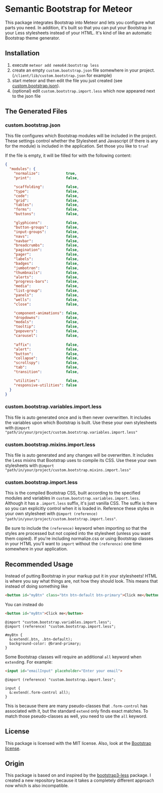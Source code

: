 # Semantic Bootstrap for Meteor
This package integrates Bootstrap into Meteor and lets you configure what parts you need. In addition, it's built so that you can put your Bootstrap in your Less stylesheets instead of your HTML. It's kind of like an automatic Bootstrap theme generator.


## Installation

1. execute `meteor add nemo64:bootstrap less`
2. create an empty `custom.bootstrap.json` file somewhere in your project. (`/client/lib/custom.bootstrap.json` for example)
3. start meteor and then edit the file you just created (see [custom.bootstrap.json](#custom.bootstrap.json)).
4. (optional) edit `custom.bootstrap.import.less` which now appeared next to the json file

## The Generated Files
### custom.bootstrap.json

This file configures which Bootstrap modules will be included in the project. These settings control whether the Stylesheet and Javascript (if there is any for the module) is included in the application. Set those you like to `true`!

If the file is empty, it will be filled for with the following content:

```JSON
{ 
  "modules": {
    "normalize":            true,
    "print":                false,

    "scaffolding":          false,
    "type":                 false,
    "code":                 false,
    "grid":                 false,
    "tables":               false,
    "forms":                false,
    "buttons":              false,

    "glyphicons":           false,
    "button-groups":        false,
    "input-groups":         false,
    "navs":                 false,
    "navbar":               false,
    "breadcrumbs":          false,
    "pagination":           false,
    "pager":                false,
    "labels":               false,
    "badges":               false,
    "jumbotron":            false,
    "thumbnails":           false,
    "alerts":               false,
    "progress-bars":        false,
    "media":                false,
    "list-group":           false,
    "panels":               false,
    "wells":                false,
    "close":                false,

    "component-animations": false,
    "dropdowns":            false,
    "modals":               false,
    "tooltip":              false,
    "popovers":             false,
    "carousel":             false,
    
    "affix":                false,
    "alert":                false,
    "button":               false,
    "collapse":             false,
    "scrollspy":            false,
    "tab":                  false,
    "transition":           false,

    "utilities":            false,
    "responsive-utilities": false
  }
}
```

### custom.bootstrap.variables.import.less
This file is auto generated once and is then never overwritten. It includes the variables upon which Bootstrap is built. Use these your own stylesheets with `@import "path/in/your/project/custom.bootstrap.variables.import.less"`

### custom.bootstrap.mixins.import.less
This file is auto generated and any changes will be overwritten. It includes the Less mixins that Bootstrap uses to compile its CSS. Use these your own stylesheets with `@import "path/in/your/project/custom.bootstrap.mixins.import.less"`

### custom.bootstrap.import.less
This is the compiled Bootstrap CSS, built according to the specified modules and variables in `custom.bootstrap.variables.import.less`. Although it has a `.import.less` suffix, it's just vanilla CSS. The suffix is there so you can explicitly control when it is loaded in. Reference these styles in your own stylesheet with `@import (reference) "path/in/your/project/custom.bootstrap.import.less"`.

Be sure to include the `(reference)` keyword when importing so that the styles are processed but not copied into the stylesheet (unless you want them copied). If you're including normalize.css or using Bootstrap classes in your HTML you'll want to `import` without the `(reference)` one time somewhere in your application.

## Recommended Usage
Instead of putting Bootstrap in your markup put it in your stylesheets! HTML is where you say what things are, not how they should look. This means that instead of doing something like

```html
<button id="myBtn" class="btn btn-default btn-primary">Click me</button>
```

You can instead do

```html
<button id="myBtn">Click me</button>
```
```less
@import "custom.bootstrap.variables.import.less";
@import (reference) "custom.bootstrap.import.less";

#myBtn {
  &:extend(.btn, .btn-default);
  background-color: @brand-primary;
}
```

Some Bootstrap classes will require an additional `all` keyword when `extend`ing. For example:

```html
<input id="emailInput" placeholder="Enter your email">
```
```less
@import (reference) "custom.bootstrap.import.less";

input {
  &:extend(.form-control all);
}
```
This is because there are many pseudo-classes that `.form-control` has associated with it, but the standard `extend` only finds exact matches. To match those pseudo-classes as well, you need to use the `all` keyword.


## License

This package is licensed with the MIT license.
Also, look at the [Bootstrap license](https://github.com/twbs/bootstrap/blob/v3.2.0/LICENSE).

## Origin

This package is based on and inspired by the [bootstrap3-less](https://github.com/simison/bootstrap3-less) package. I created a new repository because it takes a completely different approach now which is also incompatible.

